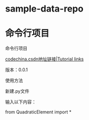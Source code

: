 # sample-data-repo

# 命令行项目

命令行项目

[codechina.csdn地址链接|Tutorial links](https://codechina.csdn.net/qq_53280175/quadraticelement)

版本：0.0.1

使用方法

新建.py文件

输入以下内容：

from QuadraticElement import *